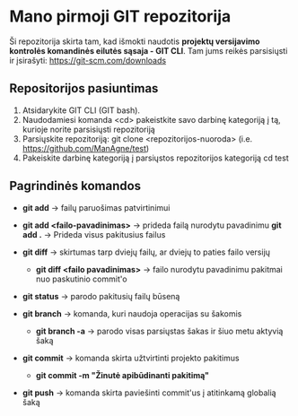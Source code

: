 # Mano pirmoji GIT repozitorija

Ši repozitorija skirta tam, kad išmokti naudotis **projektų versijavimo kontrolės komandinės eilutės sąsaja - GIT CLI**. Tam jums reikės parsisiųsti ir įsirašyti:
https://git-scm.com/downloads

## Repositorijos pasiuntimas

1. Atsidarykite GIT CLI (GIT bash).
2. Naudodamiesi komanda &lt;cd&gt; pakeistkite savo darbinę kategoriją į tą, kurioje norite parsisiųsti repozitoriją
3. Parsiųskite repozitoriją:
    git clone &lt;repozitorijos-nuoroda&gt; (i.e. https://github.com/ManAgne/test)
4. Pakeiskite darbinę kategoriją į parsiųstos repozitorijos kategoriją
    cd test
    

## Pagrindinės komandos
- **git add** -> failų paruošimas patvirtinimui
- **git add &lt;failo-pavadinimas&gt;** -> prideda failą nurodytu pavadinimu
        **git add .** -> Prideda visus pakitusius failus

- **git diff** -> skirtumas tarp dviejų failų, ar dviejų to paties failo versijų
    - **git diff &lt;failo pavadinimas&gt;** -> failo nurodytu pavadinimu pakitmai nuo paskutinio commit'o

- **git status** -> parodo pakitusių failų būseną

- **git branch** -> komanda, kuri naudoja operacijas su šakomis
    - **git branch -a** -> parodo visas parsiųstas šakas ir šiuo metu aktyvią šaką

- **git commit** -> komanda skirta užtvirtinti projekto pakitimus
    - **git commit -m "Žinutė apibūdinanti pakitimą"**

- **git push** -> komanda skirta paviešinti commit'us į atitinkamą globalią šaką
